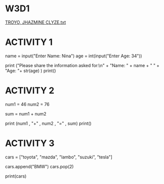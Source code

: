 # W3D1

[TROYO, JHAZMINE CLYZE.txt](https://github.com/byul0202/W3D1/files/13194907/TROYO.JHAZMINE.CLYZE.txt)

# ACTIVITY 1
name = input("Enter Name: Nina")
age = int(input("Enter Age: 34"))

print ("Please share the information asked for:\n" + "Name: " + name + "  " + "Age: "+ str(age) )
print()

# ACTIVITY 2
num1 = 46
num2 = 76

sum = num1 + num2 

print (num1 , "+" , num2 , "=" , sum)
print()

# ACTIVITY 3
cars = ["toyota", "mazda", "lambo", "suzuki", "tesla"]

cars.append("BMW")
cars.pop(2)

print(cars)


